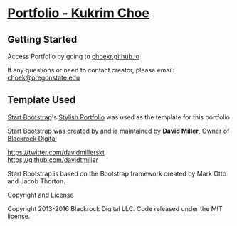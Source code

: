# [Portfolio - Kukrim Choe](http://choekr.github.io/)

## Getting Started

Access Portfolio by going to [choekr.github.io](http://choekr.github.io/)

If any questions or need to contact creator, please email: choek@oregonstate.edu

## Template Used

[Start Bootstrap](http://startbootstrap.com/)'s [Stylish Portfolio](https://blackrockdigital.github.io/startbootstrap-stylish-portfolio/) was used as the template for this portfolio

Start Bootstrap was created by and is maintained by **[David Miller](http://davidmiller.io/)**, Owner of [Blackrock Digital](http://blackrockdigital.io/)

https://twitter.com/davidmillerskt<br>
https://github.com/davidtmiller<br>

Start Bootstrap is based on the Bootstrap framework created by Mark Otto and Jacob Thorton.

Copyright and License

Copyright 2013-2016 Blackrock Digital LLC. Code released under the MIT license.
